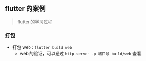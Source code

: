 ## flutter 的案例

> flutter 的学习过程

### 打包

- 打包 web : `flutter build web`
  - web 的验证，可以通过 `http-server -p 端口号 build/web` 查看
